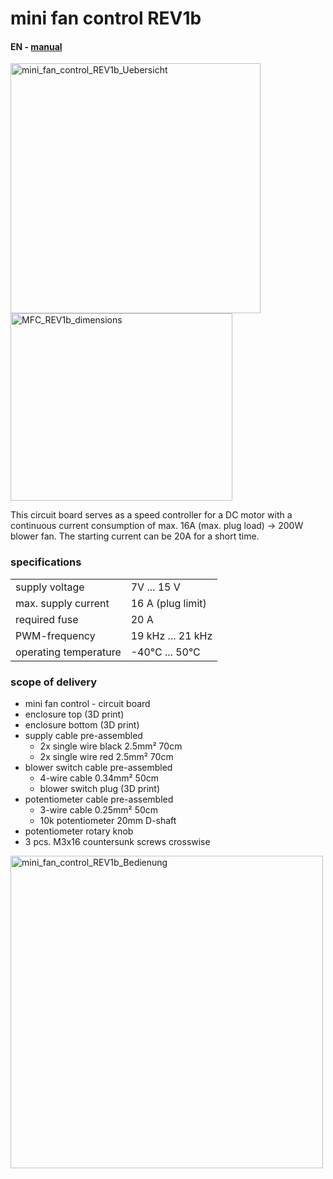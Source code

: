 # mini fan control REV1b  
#### EN - [manual](https://github.com/sebastianlehner/MFC/blob/main/mini_fan_control_REV1b_EN.pdf)  

<img width="400" height="400" alt="mini_fan_control_REV1b_Uebersicht" src="https://github.com/user-attachments/assets/3f47e91c-7e48-4195-b008-d733e358b581" />
<img width="355" height="300" alt="MFC_REV1b_dimensions" src="https://github.com/user-attachments/assets/4f30eae7-aa1e-4ce4-a4a7-f0a8c3bc0b58" />

This circuit board serves as a speed controller for a DC motor with a continuous current consumption of max. 16A (max. plug load) -> 200W blower fan. The starting current can be 20A for a short time.

### specifications
<table class="vclTable">
  <tr>
    <td>
      supply voltage
    </td>
    <td colspan="2">
      7V ... 15 V
    </td>
  </tr>
  <tr>
    <td>
      max. supply current
    </td>
    <td colspan="2">
      16 A (plug limit)
    </td>
</tr>
 <tr>
  <td>
    required fuse
  </td>
  <td colspan="2">
    20 A
  </td>
</tr>
<tr>
  <td>
    PWM-frequency
  </td>
  <td colspan="2">
    19 kHz ... 21 kHz
  </td>
</tr>
<tr>
  <td>
    operating temperature
  </td>
  <td colspan="2">
    -40°C ... 50°C
  </td>
</tr>
</table>  
  


### scope of delivery

- mini fan control - circuit board
- enclosure top (3D print)
- enclosure bottom (3D print)
- supply cable pre-assembled
  - 2x single wire black 2.5mm² 70cm
  - 2x single wire red 2.5mm² 70cm
- blower switch cable pre-assembled
  - 4-wire cable 0.34mm² 50cm
  - blower switch plug (3D print)
- potentiometer cable pre-assembled
  - 3-wire cable 0.25mm² 50cm
  - 10k potentiometer 20mm D-shaft
- potentiometer rotary knob
- 3 pcs. M3x16 countersunk screws crosswise  
 

<img width="500" height="500" alt="mini_fan_control_REV1b_Bedienung" src="https://github.com/user-attachments/assets/3a3ca9ec-4b92-4fd7-9cde-8c0eec59ec39" />
